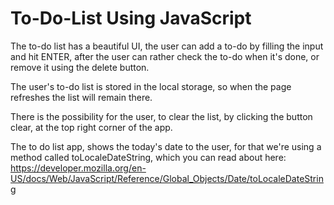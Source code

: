 # To-Do-List Using JavaScript
The to-do list has a beautiful UI, the user can add a to-do by filling the input and hit ENTER, after the user can rather check the to-do when it's done, or remove it using the delete button.

The user's to-do list is stored in the local storage, so when the page refreshes the list will remain there.

There is the possibility for the user, to clear the list, by clicking the button clear, at the top right corner of the app.

The to do list app, shows the today's date to the user, for that we're using a method called toLocaleDateString, which you can read about here: https://developer.mozilla.org/en-US/docs/Web/JavaScript/Reference/Global_Objects/Date/toLocaleDateString
